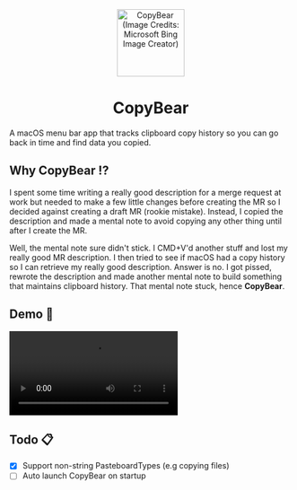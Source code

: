 <div align="center">
<img width="120" height="120" alt="CopyBear (Image Credits: Microsoft Bing Image Creator)" src="https://github.com/user-attachments/assets/9964d0fd-85d5-42b0-9ebf-e25705d34858">
<h1>CopyBear</h1>
</div>
A macOS menu bar app that tracks clipboard copy history so you can go back in time and find data you copied.

## Why CopyBear ⁉️
I spent some time writing a really good description for a merge request at work but needed to make a few little changes before creating the MR so I decided against creating a draft MR (rookie mistake). Instead, I copied the description and made a mental note to avoid copying any other thing until after I create the MR.

Well, the mental note sure didn't stick. I CMD+V'd another stuff and lost my really good MR description. I then tried to see if macOS had a copy history so I can retrieve my really good description. Answer is no. I got pissed, rewrote the description and made another mental note to build something that maintains clipboard history. That mental note stuck, hence **CopyBear**.

## Demo 📸
<video src="https://raw.githubusercontent.com/Crazelu/copybear/main/Screenshots/demo.mp4"></video>

## Todo 📋
- [x] Support non-string PasteboardTypes (e.g copying files)
- [ ] Auto launch CopyBear on startup
